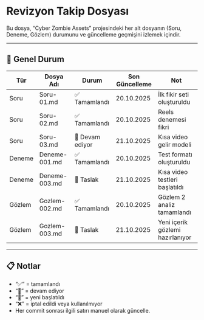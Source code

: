 # Revizyon Takip Dosyası

Bu dosya, “Cyber Zombie Assets” projesindeki her alt dosyanın (Soru, Deneme, Gözlem) durumunu ve güncelleme geçmişini izlemek içindir.

---

## 🧭 Genel Durum

| Tür | Dosya Adı | Durum | Son Güncelleme | Not |
|-----|------------|--------|----------------|------|
| Soru | Soru-01.md | ✅ Tamamlandı | 20.10.2025 | İlk fikir seti oluşturuldu |
| Soru | Soru-02.md | ✅ Tamamlandı | 20.10.2025 | Reels denemesi fikri |
| Soru | Soru-03.md | 🔄 Devam ediyor | 21.10.2025 | Kısa video gelir modeli |
| Deneme | Deneme-001.md | ✅ Tamamlandı | 20.10.2025 | Test formatı oluşturuldu |
| Deneme | Deneme-003.md | 🔄 Taslak | 21.10.2025 | Kısa video testleri başlatıldı |
| Gözlem | Gozlem-002.md | ✅ Tamamlandı | 20.10.2025 | Gözlem 2 analiz tamamlandı |
| Gözlem | Gozlem-003.md | 🧩 Taslak | 21.10.2025 | Yeni içerik gözlemi hazırlanıyor |

---

## 📋 Notlar
- “✅” = tamamlandı  
- “🔄” = devam ediyor  
- “🧩” = yeni başlatıldı  
- “❌” = iptal edildi veya kullanılmıyor  
- Her commit sonrası ilgili satırı manuel olarak güncelle.
